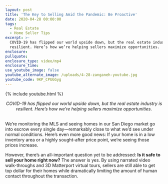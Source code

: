 ```yaml
---
layout: post
title: 'The Key to Selling Amid the Pandemic: Be Proactive'
date: 2020-04-28 00:00:00
tags:
  - Real Estate
  - Home Seller Tips
excerpt: >-
  COVID-19 has flipped our world upside down, but the real estate industry is
  resilient. Here’s how we’re helping sellers maximize opportunities.
enclosure:
pullquote:
enclosure_type: video/mp4
enclosure_time:
use_youtube_image: false
youtube_alternate_image: /uploads/4-28-zanganeh-youtube.jpg
youtube_code: 9KP_CPUGGyg
---
```


{% include youtube.html %}

<center><em>COVID-19 has flipped our world upside down, but the real estate industry is resilient. Here&rsquo;s how we&rsquo;re helping sellers maximize opportunities.</em></center>

<br>We’re monitoring the MLS and seeing homes in our San Diego market go into escrow every single day—remarkably close to what we’d see under normal conditions. Here’s even more good news: If your home is in a low inventory area or a highly sought-after price point, we’re seeing those prices increase.

However, there’s an all-important question yet to be addressed: **Is it safe to sell your home right now?** The answer is yes. By using narrated video walk-throughs and 3D Matterport virtual tours, sellers are still able to get top dollar for their homes while dramatically limiting the amount of human contact throughout the transaction.
